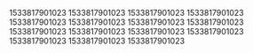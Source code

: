 1533817901023
1533817901023
1533817901023
1533817901023
1533817901023
1533817901023
1533817901023
1533817901023
1533817901023
1533817901023
1533817901023
1533817901023
1533817901023
1533817901023
1533817901023